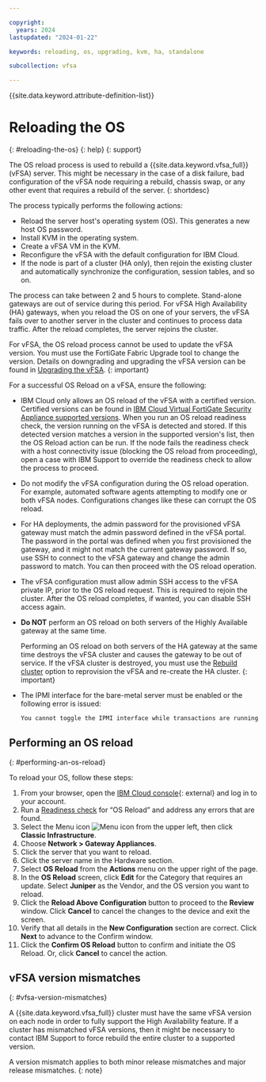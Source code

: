 ```yaml
---

copyright:
  years: 2024
lastupdated: "2024-01-22"

keywords: reloading, os, upgrading, kvm, ha, standalone

subcollection: vfsa

---
```


{{site.data.keyword.attribute-definition-list}}

# Reloading the OS
{: #reloading-the-os}
{: help}
{: support}

The OS reload process is used to rebuild a {{site.data.keyword.vfsa_full}} (vFSA) server. This might be necessary in the case of a disk failure, bad configuration of the vFSA node requiring a rebuild, chassis swap, or any other event that requires a rebuild of the server.
{: shortdesc}

The process typically performs the following actions:

* Reload the server host's operating system (OS). This generates a new host OS password.
* Install KVM in the operating system.
* Create a vFSA VM in the KVM.
* Reconfigure the vFSA with the default configuration for IBM Cloud.
* If the node is part of a cluster (HA only), then rejoin the existing cluster and automatically synchronize the configuration, session tables, and so on.

The process can take between 2 and 5 hours to complete. Stand-alone gateways are out of service during this period. For vFSA High Availability (HA) gateways, when you reload the OS on one of your servers, the vFSA fails over to another server in the cluster and continues to process data traffic. After the reload completes, the server rejoins the cluster.

For vFSA, the OS reload process cannot be used to update the vFSA version. You must use the FortiGate Fabric Upgrade tool to change the version. Details on downgrading and upgrading the vFSA version can be found in [Upgrading the vFSA](/docs/vfsa?topic=vfsa-upgrading-the-vfsa).
{: important}

For a successful OS Reload on a vFSA, ensure the following:

* IBM Cloud only allows an OS reload of the vFSA with a certified version. Certified versions can be found in [IBM Cloud Virtual FortiGate Security Appliance supported versions](/docs/vfsa?topic=vfsa-vfsa-versions). When you run an OS reload readiness check, the version running on the vFSA is detected and stored. If this detected version matches a version in the supported version's list, then the OS Reload action can be run. If the node fails the readiness check with a host connectivity issue (blocking the OS reload from proceeding), open a case with IBM Support to override the readiness check to allow the process to proceed.

* Do not modify the vFSA configuration during the OS reload operation. For example, automated software agents attempting to modify one or both vFSA nodes. Configurations changes like these can corrupt the OS reload.

* For HA deployments, the admin password for the provisioned vFSA gateway must match the admin password defined in the vFSA portal. The password in the portal was defined when you first provisioned the gateway, and it might not match the current gateway password. If so, use SSH to connect to the vFSA gateway and change the admin password to match. You can then proceed with the OS reload operation.

* The vFSA configuration must allow admin SSH access to the vFSA private IP, prior to the OS reload request. This is required to rejoin the cluster. After the OS reload completes, if wanted, you can disable SSH access again.

* **Do NOT** perform an OS reload on both servers of the Highly Available gateway at the same time.

   Performing an OS reload on both servers of the HA gateway at the same time destroys the vFSA cluster and causes the gateway to be out of service. If the vFSA cluster is destroyed, you must use the [Rebuild cluster](/docs/vfsa?topic=vfsa-rebuilding-an-ha-cluster) option to reprovision the vFSA and re-create the HA cluster. 
   {: important}

* The IPMI interface for the bare-metal server must be enabled or the following error is issued:

   ```sh
   You cannot toggle the IPMI interface while transactions are running.
   ```

## Performing an OS reload
{: #performing-an-os-reload}

To reload your OS, follow these steps:

1. From your browser, open the [IBM Cloud console](/login){: external} and log in to your account.
1. Run a [Readiness check](/docs/vfsa?topic=vfsa-vfsa-readiness#vfsa-readiness) for “OS Reload” and address any errors that are found.
1. Select the Menu icon ![Menu icon](../../icons/icon_hamburger.svg) from the upper left, then click **Classic Infrastructure**.
1. Choose **Network > Gateway Appliances**.
1. Click the server that you want to reload.
1. Click the server name in the Hardware section.
1. Select **OS Reload** from the **Actions** menu on the upper right of the page.
1. In the **OS Reload** screen, click **Edit** for the Category that requires an update. Select **Juniper** as the Vendor, and the OS version you want to reload.
1. Click the **Reload Above Configuration** button to proceed to the **Review** window. Click **Cancel** to cancel the changes to the device and exit the screen.
1. Verify that all details in the **New Configuration** section are correct. Click **Next** to advance to the Confirm window.
1. Click the **Confirm OS Reload** button to confirm and initiate the OS Reload. Or, click **Cancel** to cancel the action.

## vFSA version mismatches
{: #vfsa-version-mismatches}

A {{site.data.keyword.vfsa_full}} cluster must have the same vFSA version on each node in order to fully support the High Availability feature. If a cluster has mismatched vFSA versions, then it might be necessary to contact IBM Support to force rebuild the entire cluster to a supported version.

A version mismatch applies to both minor release mismatches and major release mismatches.
{: note}

